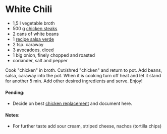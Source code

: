 # White Chili

* 1,5 l vegetable broth
* 500 g [chicken steaks](https://github.com/andreamalhera/committed_meals/blob/master/how_to_replace.md#chicken)
* 2 cans of white beans
* 1 [recipe salsa verde](https://github.com/andreamalhera/committed_meals/blob/master/recipes/salads_and_appetizers/salsa_verde.md)
* 2 tsp. caraway
* 3 avocadoes, diced
* 1 big onion, finely chopped and roasted
* coriander, salt and pepper

Cook "chicken" in broth. Cut/shred "chicken" and return to pot. Add beans, salsa, caraway into the pot. When it is cooking turn off heat and let it stand for another 5 min. Add other desired ingredients and serve. Enjoy!

#### Pending: 
* Decide on best [chicken replacement](https://github.com/andreamalhera/committed_meals/blob/master/how_to_replace.md#chicken) and document here.

#### Notes:
* For further taste add sour cream, striped cheese, nachos (tortilla chips)
